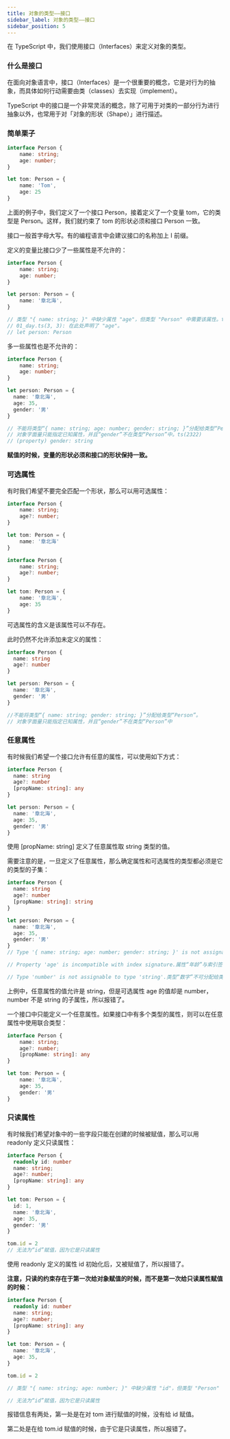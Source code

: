 ```yaml
---
title: 对象的类型——接口
sidebar_label: 对象的类型——接口
sidebar_position: 5
---
```


在 TypeScript 中，我们使用接口（Interfaces）来定义对象的类型。

### 什么是接口

在面向对象语言中，接口（Interfaces）是一个很重要的概念，它是对行为的抽象，而具体如何行动需要由类（classes）去实现（implement）。

TypeScript 中的接口是一个非常灵活的概念，除了可用于对类的一部分行为进行抽象以外，也常用于对「对象的形状（Shape）」进行描述。


### 简单栗子

```ts
interface Person {
    name: string;
    age: number;
}

let tom: Person = {
    name: 'Tom',
    age: 25
}
```

上面的例子中，我们定义了一个接口 Person，接着定义了一个变量 tom，它的类型是 Person。这样，我们就约束了 tom 的形状必须和接口 Person 一致。

接口一般首字母大写。有的编程语言中会建议接口的名称加上 I 前缀。

定义的变量比接口少了一些属性是不允许的：

```ts
interface Person {
    name: string;
    age: number;
}

let person: Person = {
    name: '章北海',
}

// 类型 "{ name: string; }" 中缺少属性 "age"，但类型 "Person" 中需要该属性。ts(2741)
// 01_day.ts(3, 3): 在此处声明了 "age"。
// let person: Person
```

多一些属性也是不允许的：

```ts
interface Person {
    name: string;
    age: number;
}

let person: Person = {
  name: '章北海',
  age: 35,
  gender: '男'
}

// 不能将类型“{ name: string; age: number; gender: string; }”分配给类型“Person”。
// 对象字面量只能指定已知属性，并且“gender”不在类型“Person”中。ts(2322)
// (property) gender: string
```

**赋值的时候，变量的形状必须和接口的形状保持一致。**

### 可选属性

有时我们希望不要完全匹配一个形状，那么可以用可选属性：

```ts
interface Person {
    name: string;
    age?: number;
}

let tom: Person = {
    name: '章北海'
}
```

```ts
interface Person {
    name: string;
    age?: number;
}

let tom: Person = {
    name: '章北海',
    age: 35
}
```

可选属性的含义是该属性可以不存在。

此时仍然不允许添加未定义的属性：

```ts
interface Person {
  name: string
  age?: number
}

let person: Person = {
  name: '章北海',
  gender: '男'
}

//不能将类型“{ name: string; gender: string; }”分配给类型“Person”。
// 对象字面量只能指定已知属性，并且“gender”不在类型“Person”中
```

### 任意属性

有时候我们希望一个接口允许有任意的属性，可以使用如下方式：

```ts
interface Person {
  name: string
  age?: number
  [propName: string]: any
}

let person: Person = {
  name: '章北海',
  age: 35,
  gender: '男'
}
```

使用 [propName: string] 定义了任意属性取 string 类型的值。

需要注意的是，一旦定义了任意属性，那么确定属性和可选属性的类型都必须是它的类型的子集：


```ts
interface Person {
  name: string
  age?: number
  [propName: string]: string
}

let person: Person = {
  name: '章北海',
  age: 35,
  gender: '男'
}
// Type '{ name: string; age: number; gender: string; }' is not assignable to type 'Person'.

// Property 'age' is incompatible with index signature.属性“年龄”与索引签名不兼容。

// Type 'number' is not assignable to type 'string'.类型“数字”不可分配给类型“字符串”。
```

上例中，任意属性的值允许是 string，但是可选属性 age 的值却是 number，number 不是 string 的子属性，所以报错了。

一个接口中只能定义一个任意属性。如果接口中有多个类型的属性，则可以在任意属性中使用联合类型：


```ts
interface Person {
    name: string;
    age?: number;
    [propName: string]: any
}

let tom: Person = {
    name: '章北海',
    age: 35,
    gender: '男'
}
```

### 只读属性

有时候我们希望对象中的一些字段只能在创建的时候被赋值，那么可以用 readonly 定义只读属性：

```ts
interface Person {
  readonly id: number
  name: string;
  age?: number;
  [propName: string]: any
}

let tom: Person = {
  id: 1,
  name: '章北海',
  age: 35,
  gender: '男'
}

tom.id = 2
// 无法为“id”赋值，因为它是只读属性
```

使用 readonly 定义的属性 id 初始化后，又被赋值了，所以报错了。

**注意，只读的约束存在于第一次给对象赋值的时候，而不是第一次给只读属性赋值的时候：**

```ts
interface Person {
  readonly id: number
  name: string;
  age?: number;
  [propName: string]: any
}

let tom: Person = {
  name: '章北海',
  age: 35,
}

tom.id = 2

// 类型 "{ name: string; age: number; }" 中缺少属性 "id"，但类型 "Person" 中需要该属性。ts(2741) 01_day.ts(2, 12): 在此处声明了 "id"。

// 无法为“id”赋值，因为它是只读属性
```

报错信息有两处，第一处是在对 tom 进行赋值的时候，没有给 id 赋值。

第二处是在给 tom.id 赋值的时候，由于它是只读属性，所以报错了。